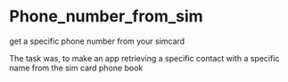 # Phone_number_from_sim
get a specific phone number from your simcard
 
 The task was, to make an app retrieving a specific contact with a specific name from the sim card phone book
